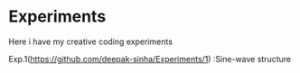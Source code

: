 # Experiments
Here i have my creative coding experiments

Exp.1(https://github.com/deepak-sinha/Experiments/1) :Sine-wave structure

